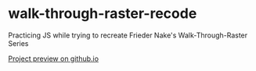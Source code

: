 # walk-through-raster-recode
Practicing JS while trying to recreate Frieder Nake's Walk-Through-Raster Series

[Project preview on github.io](https://mihalypodobni.github.io/walk-through-raster-recode/)
